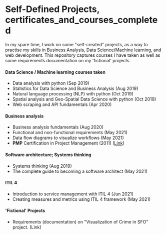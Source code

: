 # Self-Defined Projects, certificates_and_courses_completed
In my spare time, I work on some "self-created" projects, as a way to practise my skills in Business Analysis, Data Science/Machine learning, and web development. This repository captures courses I have taken as well as some requirements documentation on my 'fictional' projects.

#### Data Science / Machine learning courses taken 
- Data analysis with python (Sep 2019) 
- Statistics for Data Science and Business Analysis (Aug 2019)
- Natural language processing (NLP) with python (Oct 2019)
- Spatial analysis and Geo-Spatial Data Science with python (Oct 2019) 
- Web scraping and API fundamentals (Apr 2020)

#### Business analysis 
- Business analysis fundamentals (Aug 2020) 
- Functional and non-functional requirements (May 2021) 
- Data flow diagrams to visualize workflows (May 2021)
- <b>PMP</b> Certification in Project Management (2011) (<a href="https://www.pmi.org/certifications/certification-resources/registry">Link</a>) 

#### Software architecture; Systems thinking
- Systems thinking (Aug 2019)
- The complete guide to becoming a software architect (May 2021) 

#### ITIL 4 
- Introduction to service management with ITIL 4 (Jun 2021)
- Creating measures and metrics using ITIL 4 framework (May 2021)

#### 'Fictional' Projects 
- Requirements (documentation) on "Visualization of Crime in SFO" project. (Link)

